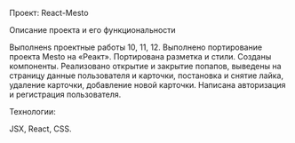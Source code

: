 Проект: React-Mesto

Описание проекта и его функциональности 

Выполненs проектные работы 10, 11, 12. Выполнено портирование проекта Mesto на «Реакт». Портирована разметка и стили. Созданы  компоненты. Реализовано открытие и закрытие попапов, выведены на страницу данные пользователя и карточки, постановка и снятие лайка, удаление карточки, добавление новой карточки. Написана авторизация и регистрация пользователя.

Технологии:

 JSX, React, CSS.